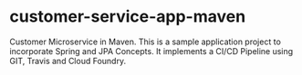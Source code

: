 # customer-service-app-maven
Customer Microservice in Maven. This is a sample application project to incorporate Spring and JPA Concepts. 
It implements a CI/CD Pipeline using GIT, Travis and Cloud Foundry.
